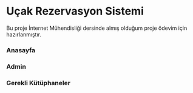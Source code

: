 # Uçak Rezervasyon Sistemi
Bu proje İnternet Mühendisliği dersinde almış olduğum proje ödevim için hazırlanmıştır. 

### Anasayfa


### Admin

### Gerekli Kütüphaneler
